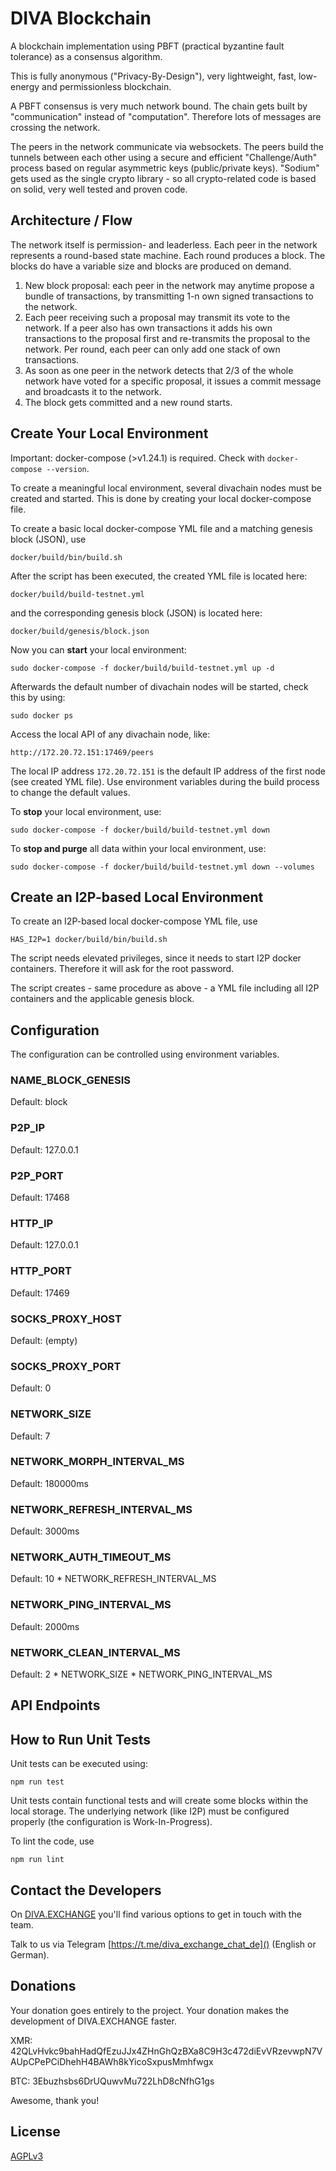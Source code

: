 # DIVA Blockchain

A blockchain implementation using PBFT (practical byzantine fault tolerance) as a consensus algorithm.

This is fully anonymous ("Privacy-By-Design"), very lightweight, fast, low-energy and permissionless blockchain.

A PBFT consensus is very much network bound. The chain gets built by "communication" instead of "computation". Therefore lots of messages are crossing the network.

The peers in the network communicate via websockets. The peers build the tunnels between each other using a secure and efficient "Challenge/Auth" process based on regular asymmetric keys (public/private keys). "Sodium" gets used as the single crypto library - so all crypto-related code is based on solid, very well tested and proven code.  

## Architecture / Flow

The network itself is permission- and leaderless. Each peer in the network represents a round-based state machine. Each round produces a block. The blocks do have a variable size and blocks are produced on demand.

1. New block proposal: each peer in the network may anytime propose a bundle of transactions, by transmitting 1-n own signed transactions to the network.
2. Each peer receiving such a proposal may transmit its vote to the network. If a peer also has own transactions it adds his own transactions to the proposal first and re-transmits the proposal to the network. Per round, each peer can only add one stack of own transactions.
3. As soon as one peer in the network detects that 2/3 of the whole network have voted for a specific proposal, it issues a commit message and broadcasts it to the network.
4. The block gets committed and a new round starts.


## Create Your Local Environment

Important: docker-compose (>v1.24.1) is required. Check with `docker-compose --version`. 

To create a meaningful local environment, several divachain nodes must be created and started. This is done by creating your local docker-compose file.

To create a basic local docker-compose YML file and a matching genesis block (JSON), use
```
docker/build/bin/build.sh
```

After the script has been executed, the created YML file is located here:
```
docker/build/build-testnet.yml
```
and the corresponding genesis block (JSON) is located here:
```
docker/build/genesis/block.json
```
 
Now you can **start** your local environment:
```
sudo docker-compose -f docker/build/build-testnet.yml up -d
```

Afterwards the default number of divachain nodes will be started, check this by using:
```
sudo docker ps
```

Access the local API of any divachain node, like:
```
http://172.20.72.151:17469/peers
```
The local IP address `172.20.72.151` is the default IP address of the first node (see created YML file). Use environment variables during the build process to change the default values.  

To **stop** your local environment, use:
```
sudo docker-compose -f docker/build/build-testnet.yml down
```

To **stop and purge** all data within your local environment, use:
```
sudo docker-compose -f docker/build/build-testnet.yml down --volumes
```
 
## Create an I2P-based Local Environment  

To create an I2P-based local docker-compose YML file, use
```
HAS_I2P=1 docker/build/bin/build.sh
```

The script needs elevated privileges, since it needs to start I2P docker containers. Therefore it will ask for the root password.

The script creates - same procedure as above - a YML file including all I2P containers and the applicable genesis block.

## Configuration
The configuration can be controlled using environment variables.

### NAME_BLOCK_GENESIS
Default: block

### P2P_IP
Default: 127.0.0.1

### P2P_PORT
Default: 17468

### HTTP_IP
Default: 127.0.0.1

### HTTP_PORT
Default: 17469
    
### SOCKS_PROXY_HOST
Default: (empty)

### SOCKS_PROXY_PORT
Default: 0

### NETWORK_SIZE
Default: 7

### NETWORK_MORPH_INTERVAL_MS
Default: 180000ms

### NETWORK_REFRESH_INTERVAL_MS
Default: 3000ms

### NETWORK_AUTH_TIMEOUT_MS
Default: 10 * NETWORK_REFRESH_INTERVAL_MS

### NETWORK_PING_INTERVAL_MS
Default: 2000ms

### NETWORK_CLEAN_INTERVAL_MS
Default: 2 * NETWORK_SIZE * NETWORK_PING_INTERVAL_MS


## API Endpoints


## How to Run Unit Tests

Unit tests can be executed using:

```
npm run test
```
Unit tests contain functional tests and will create some blocks within the local storage. The underlying network (like I2P) must be configured properly (the configuration is Work-In-Progress).


To lint the code, use
```
npm run lint
```


## Contact the Developers

On [DIVA.EXCHANGE](https://www.diva.exchange) you'll find various options to get in touch with the team.

Talk to us via Telegram [https://t.me/diva_exchange_chat_de]() (English or German).

## Donations

Your donation goes entirely to the project. Your donation makes the development of DIVA.EXCHANGE faster.

XMR: 42QLvHvkc9bahHadQfEzuJJx4ZHnGhQzBXa8C9H3c472diEvVRzevwpN7VAUpCPePCiDhehH4BAWh8kYicoSxpusMmhfwgx

BTC: 3Ebuzhsbs6DrUQuwvMu722LhD8cNfhG1gs

Awesome, thank you!

## License

[AGPLv3](LICENSE)
